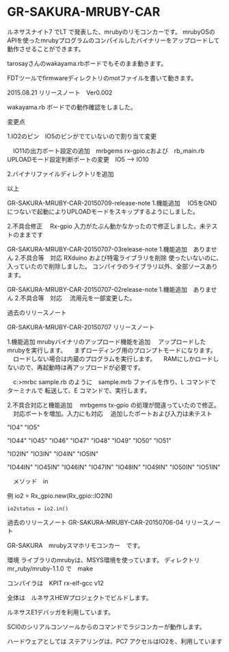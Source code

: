 # GR-SAKURA-MRUBY-CAR
ルネサスナイト7 でLT で発表した、mrubyのリモコンカーです。
mrubyOSのAPIを使ったmrubyプログラムのコンパイルしたバイナリーをアップロードして動作させることができます。

tarosayさんのwakayama.rbボードでもそのまま動きます。

FDTツールでfirmwareディレクトリのmotファイルを書いて動きます。


2015.08.21 リリースノート　Ver0.002

wakayama.rb ボードでの動作確認をしました。

変更点

1.IO2のピン　IO5のピンがでていないので割り当て変更

　IO11の出力ポート設定の追加　mrbgems rx-gpio.cおよび　rb_main.rb
  UPLOADモード設定判断ポートの変更　IO5 --> IO10
  
2.バイナリファイルディレクトリを追加

以上

GR-SAKURA-MRUBY-CAR-20150709-release-note
1.機能追加
　IO5をGNDにつないで起動によりUPLOADモードをスキップするようにしました。


2.不具合修正
　Rx-gpio 入力がたぶん動かなかったので修正しました。未テストのままです



GR-SAKURA-MRUBY-CAR-20150707-03release-note
1.機能追加　ありません
2.不具合等　対応
 RXduino および特電ライブラリを削除
 使ったいないのに、入っていたので削除しました。
 コンパイラのライブラリ以外、全部ソースあります。

GR-SAKURA-MRUBY-CAR-20150707-02release-note
1.機能追加　ありません
2.不具合等　対応
　流用元を一部変更した。



過去のリリースノート

GR-SAKURA-MRUBY-CAR-20150707 リリースノート

1.機能追加
  mrubyバイナリのアップロード機能を追加
　アップロードしたmrubyを実行します。
　まずローディング用のプロンプトモードになります。
　ロードしない場合は内蔵のプログラムを実行します。
　RAMにしかロードしないので、再起動時は再アップロードが必要です。

　c:\>mrbc sample.rb
 のように　sample.mrb ファイルを作り、L コマンドで　ターミナルで
 転送して、E コマンドで、実行します。

2.不具合対応と機能追加
　mrbgems tx-gpio の処理が間違っていたので修正。
　対応ポートを増加。入力にも対応
　追加したポートおよび入力は未テスト

 "IO4"
 "IO5"

 "IO44"
 "IO45"
 "IO46"
 "IO47"
 "IO48"
 "IO49"
 "IO50"
 "IO51"

 "IO2IN"
 "IO3IN"
 "IO4IN"
 "IO5IN"

 "IO44IN"
 "IO45IN"
 "IO46IN"
 "IO47IN"
 "IO48IN"
 "IO49IN"
 "IO50IN"
 "IO51IN"

　メソッド　in

例
	io2 = Rx_gpio.new(Rx_gpio::IO2IN)

	io2status = io2.in()

過去のリリースノート
GR-SAKURA-MRUBY-CAR-20150706-04 リリースノート

GR-SAKURA　mrubyスマホリモコンカー　です。

環境
ライブラリのmrubyは、MSYS環境を使っています。
ディレクトリ　mr_ruby/mruby-1.1.0 で　make

コンパイラは　KPIT rx-elf-gcc v12

全体は　ルネサスHEWプロジェクトでビルドします。

ルネサスE1デバッガを利用しています。

SCI0のシリアルコンソールからのコマンドでラジコンカーが動作します。

ハードウェアとしては
ステアリングは、PC7 アクセルはIO2を、利用しています
